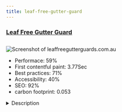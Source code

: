 ```yaml
---
title: leaf-free-gutter-guard
---
```


<div style="height: 3rem">
  <a href="http://leaffreegutterguards.com.au"><h3>Leaf Free Gutter Guard</h3></a>
</div>
<img loading="lazy" src="/images/thumbs/leaffreegutterguards.com.au.jpg" alt="Screenshot of leaffreegutterguards.com.au" />
<ul>
  <li>Performace: 59%</li>
  <li>
    First contentful paint:
    3.77Sec
  </li>
  <li>Best practices: 71%</li>
  <li>Accessibility: 40%</li>
  <li>SEO: 92%</li>
  <li>carbon footprint: 0.053</li>
</ul>
<details>
  <summary>Description</summary>
  <p>Leaf Free Gutter Guard™ is the best gutter protection system available. It excludes leaves and debris from roofs, gutters, valleys and downpipes by creating a “ski-slope”. This website offers all you need to know about the Leaf Free Gutter Guard product and getting it installed on your house.This website is a simple, brochure-style website that showcases the Leaf Free Gutter Guard product range. Custom content type and search features and achieved with SEBLOD.</p>
</details>

